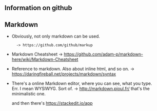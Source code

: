 ## Information on github


## Markdown


- Obviously, not only markdown can be used.

		-> https://github.com/github/markup


- Markdown Cheatsheet
	-> https://github.com/adam-p/markdown-here/wiki/Markdown-Cheatsheet


- Reference to markdown. Also about inline html, and so on.
	-> https://daringfireball.net/projects/markdown/syntax


- There's a online Markdown editor, where you can see, what you type. Err. I mean WYSIWYG. Sort of.
	 -> http://markdown.pioul.fr/
	that's the minimalistic one.

	and then there's 
	https://stackedit.io/app
	





